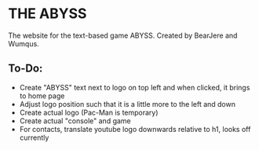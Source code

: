 # THE ABYSS
The website for the text-based game ABYSS. Created by BearJere and Wumqus.

## To-Do:

* Create "ABYSS" text next to logo on top left and when clicked, it brings to home page
* Adjust logo position such that it is a little more to the left and down
* Create actual logo (Pac-Man is temporary)
* Create actual "console" and game
* For contacts, translate youtube logo downwards relative to h1, looks off currently